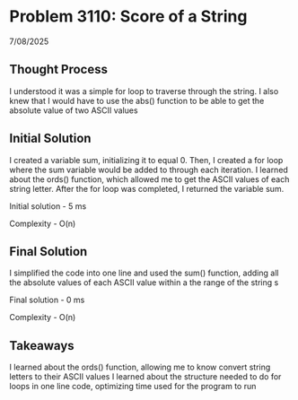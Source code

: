 # Problem 3110: Score of a String

7/08/2025

## Thought Process
I understood it was a simple for loop to traverse through the string. I also knew that I would have to use the abs() function to be able to get the absolute value of two ASCII values

## Initial Solution
I created a variable sum, initializing it to equal 0. Then, I created a for loop where the sum variable would be added to through each iteration. I learned about the ords() function, which allowed me to get the ASCII values of each string letter. After the for loop was completed, I returned the variable sum.

Initial solution - 5 ms

Complexity - O(n)

## Final Solution
I simplified the code into one line and used the sum() function, adding all the absolute values of each ASCII value within a the range of the string s

Final solution - 0 ms

Complexity - O(n)

## Takeaways
I learned about the ords() function, allowing me to know convert string letters to their ASCII values
I learned about the structure needed to do for loops in one line code, optimizing time used for the program to run
